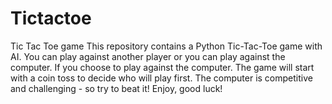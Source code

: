 # Tictactoe
Tic Tac Toe game
This repository contains a Python Tic-Tac-Toe game with AI.
You can play against another player or you can play against the computer.
If you choose to play against the computer.
The game will start with a coin toss to decide who will play first.
The computer is competitive and challenging - so try to beat it!
Enjoy, good luck!
